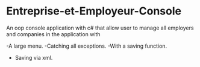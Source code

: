 # Entreprise-et-Employeur-Console
An oop console application with c# that allow user to manage all employers and companies in the application with

-A large menu.
-Catching all exceptions.
-With a saving function.
- Saving via xml.
